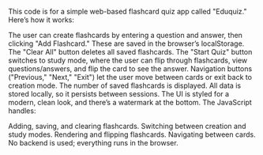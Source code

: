 This code is for a simple web-based flashcard quiz app called "Eduquiz." Here’s how it works:

The user can create flashcards by entering a question and answer, then clicking "Add Flashcard." These are saved in the browser’s localStorage.
The "Clear All" button deletes all saved flashcards.
The "Start Quiz" button switches to study mode, where the user can flip through flashcards, view questions/answers, and flip the card to see the answer.
Navigation buttons ("Previous," "Next," "Exit") let the user move between cards or exit back to creation mode.
The number of saved flashcards is displayed.
All data is stored locally, so it persists between sessions.
The UI is styled for a modern, clean look, and there’s a watermark at the bottom.
The JavaScript handles:

Adding, saving, and clearing flashcards.
Switching between creation and study modes.
Rendering and flipping flashcards.
Navigating between cards.
No backend is used; everything runs in the browser.
